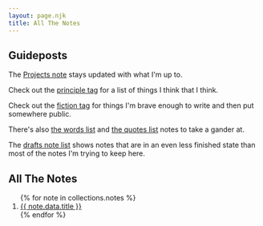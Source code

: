 ```yaml
---
layout: page.njk
title: All The Notes
---
```


## Guideposts

The [Projects note][projects] stays updated with what I'm up to.

Check out the [principle tag][principles] for a list of things I think that I think.

Check out the [fiction tag][fiction] for things I'm brave enough to write and then put somewhere public.

There's also [the words list][words] and [the quotes list][quotes] notes to take a gander at.

The [drafts note list][drafts] shows notes that are in an even less finished state than most of the notes I'm trying to keep here.

## All The Notes

<ol class="list-decimal mt-4 ml-12">
{% for note in collections.notes %}
  <li>
    <a href="{{ note.url }}">
      {{ note.data.title }}
    </a>
  </li>
{% endfor %}
</ol>

[drafts]: /drafts
[projects]: /notes/projects
[words]: /notes/words
[quotes]: /tags/quotes
[principles]: /tags/principle
[fiction]: /tags/fiction
